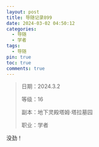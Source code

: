 ```yaml
---
layout: post
title: 导随记录899
date: 2024-03-02 04:50:12
categories:
  - 导随
  - 学者
tags:
  - 导随
pin: true
toc: true
comments: true
---
```

> 日期：2024.3.2
>
> 等级：16
>
> 副本：地下灵殿塔姆·塔拉墓园
>
> 职业：学者

没劲！